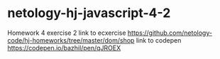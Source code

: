 # netology-hj-javascript-4-2
Homework 4 exercise 2
link to ecxercise https://github.com/netology-code/hj-homeworks/tree/master/dom/shop
link to codepen https://codepen.io/bazhil/pen/qJROEX


